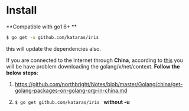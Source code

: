 # Install

**Compatible with go1.6+ **
```sh
$ go get -u github.com/kataras/iris
```
this will update the dependencies also.

If you are connected to the Internet through **China**, according to [this](https://github.com/kataras/iris/issues/98) you will be have problem downloading the golang/x/net/context. **Follow the below steps**:

1.  https://github.com/northbright/Notes/blob/master/Golang/china/get-golang-packages-on-golang-org-in-china.md 

2. `$ go get github.com/kataras/iris ` **without -u**



